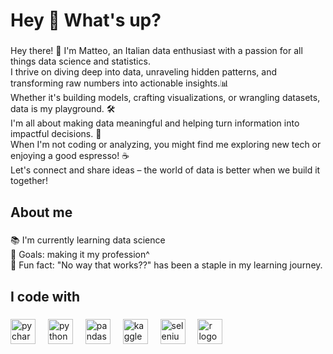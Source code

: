 <h1 align="left">Hey 👋 What's up?</h1>

###

<p align="left">Hey there! 👋 I'm Matteo, an Italian data enthusiast with a passion for all things data science and statistics.<br>  
  I thrive on diving deep into data, unraveling hidden patterns, and transforming raw numbers into actionable insights.📊<br>  
  Whether it's building models, crafting visualizations, or wrangling datasets, data is my playground. 🛠️<br>  
  I'm all about making data meaningful and helping turn information into impactful decisions. 🚀<br>  
  When I'm not coding or analyzing, you might find me exploring new tech or enjoying a good espresso! ☕<br>  
  Let's connect and share ideas – the world of data is better when we build it together!</p>

###

<h2 align="left">About me</h2>

###

<p align="left">📚 I'm currently learning data science<br>🎯 Goals: making it my profession^<br>🎲 Fun fact: "No way that works??" has been a staple in my learning journey.</p>

###

<h2 align="left">I code with</h2>

###

<div align="left">
  <img src="https://cdn.jsdelivr.net/gh/devicons/devicon/icons/pycharm/pycharm-original.svg" height="40" alt="pycharm logo"  />
  <img width="12" />
  <img src="https://cdn.jsdelivr.net/gh/devicons/devicon/icons/python/python-original.svg" height="40" alt="python logo"  />
  <img width="12" />
  <img src="https://cdn.jsdelivr.net/gh/devicons/devicon/icons/pandas/pandas-original.svg" height="40" alt="pandas logo"  />
  <img width="12" />
  <img src="https://cdn.jsdelivr.net/gh/devicons/devicon/icons/kaggle/kaggle-original.svg" height="40" alt="kaggle logo"  />
  <img width="12" />
  <img src="https://cdn.jsdelivr.net/gh/devicons/devicon/icons/selenium/selenium-original.svg" height="40" alt="selenium logo"  />
  <img width="12" />
  <img src="https://cdn.jsdelivr.net/gh/devicons/devicon/icons/r/r-original.svg" height="40" alt="r logo"  />
</div>

###

